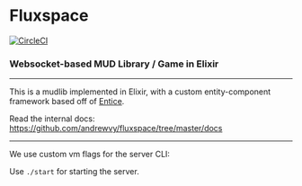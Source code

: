 # Fluxspace

[![CircleCI](https://circleci.com/gh/andrewvy/fluxspace.svg?style=shield)](https://circleci.com/gh/andrewvy/fluxspace)

### Websocket-based MUD Library / Game in Elixir

---

This is a mudlib implemented in Elixir, with a custom entity-component
framework based off of [Entice](https://github.com/entice/entice).

Read the internal docs: https://github.com/andrewvy/fluxspace/tree/master/docs

---

We use custom vm flags for the server CLI:

Use `./start` for starting the server.
